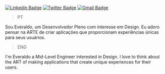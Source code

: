 [![Linkedin Badge](https://img.shields.io/badge/-LinkedIn-blue?style=for-the-badge&logo=Linkedin&logoColor=white&link=https://www.linkedin.com/in/evvvrado/)](https://www.linkedin.com/in/evvvrado/)
[![Twitter Badge](https://img.shields.io/badge/-Twitter-1ca0f1?style=for-the-badge&labelColor=1ca0f1&logo=twitter&logoColor=white&link=https://twitter.com/evvvrado)](https://twitter.com/evvvrado)
[![Gmail Badge](https://img.shields.io/badge/-Contato-ed0d07?style=for-the-badge&labelColor=ed0d07&logo=gmail&logoColor=white&link=mailto:everaldocrj@gmail.com)](mailto:everaldocrj@gmail.com)

>PT
<p>Sou Everaldo, um Desenvolvedor Pleno com interesse em Design. Eu adoro pensar na ARTE de criar aplicações que proporcionam experiências únicas para seus usuários.</p>

>ENG
<p>I'm Everaldo a Mid-Level Engineer interested in Design. I love to think about the ART of making applications that create unique experiences for their users.</p>

<!-- ## -->

